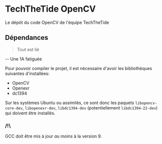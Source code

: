 # TechTheTide OpenCV

Le dépôt du code OpenCV de l'équipe TechTheTide

## Dépendances

> Tout est lié  
>
-- Une 1A fatiguée

Pour pouvoir compiler le projet, il est nécessaire d'avoir les bibliothèques suivantes d'installées:
 - OpenCV
 - Openexr
 - dc1394
 
Sur les systèmes Ubuntu ou assimilés, ce sont donc les paquets `libopencv-core-dev`, `libopenexr-dev`, `libdc1394-dev` (potentiellement `libdc1394-22-dev`) qui doivent être installés.

### /!\
GCC doit être mis à jour *au moins* à la version 9.